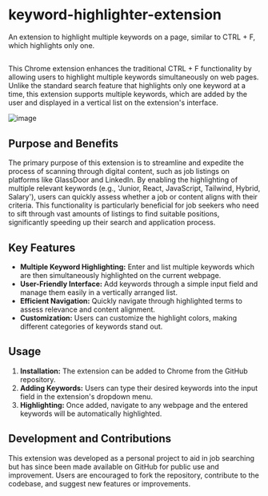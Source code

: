 # keyword-highlighter-extension
An extension to highlight multiple keywords on a page, similar to CTRL + F, which highlights only one. 

##

This Chrome extension enhances the traditional CTRL + F functionality by allowing users to highlight multiple keywords simultaneously on web pages. Unlike the standard search feature that highlights only one keyword at a time, this extension supports multiple keywords, which are added by the user and displayed in a vertical list on the extension's interface.

![image](https://github.com/Vasil1001/keyword-highlighter-extension/assets/78150846/2070645d-92a7-46ab-a83f-02a534a4eaa5)

## Purpose and Benefits

The primary purpose of this extension is to streamline and expedite the process of scanning through digital content, such as job listings on platforms like GlassDoor and LinkedIn. By enabling the highlighting of multiple relevant keywords (e.g., 'Junior, React, JavaScript, Tailwind, Hybrid, Salary'), users can quickly assess whether a job or content aligns with their criteria. This functionality is particularly beneficial for job seekers who need to sift through vast amounts of listings to find suitable positions, significantly speeding up their search and application process.

## Key Features

- **Multiple Keyword Highlighting:** Enter and list multiple keywords which are then simultaneously highlighted on the current webpage.
- **User-Friendly Interface:** Add keywords through a simple input field and manage them easily in a vertically arranged list.
- **Efficient Navigation:** Quickly navigate through highlighted terms to assess relevance and content alignment.
- **Customization:** Users can customize the highlight colors, making different categories of keywords stand out.

## Usage

1. **Installation:** The extension can be added to Chrome from the GitHub repository.
2. **Adding Keywords:** Users can type their desired keywords into the input field in the extension's dropdown menu.
3. **Highlighting:** Once added, navigate to any webpage and the entered keywords will be automatically highlighted.

## Development and Contributions

This extension was developed as a personal project to aid in job searching but has since been made available on GitHub for public use and improvement. Users are encouraged to fork the repository, contribute to the codebase, and suggest new features or improvements.


